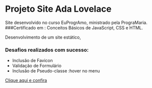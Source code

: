 # Projeto Site Ada Lovelace

Site desenvolvido no curso EuProgrAmo, ministrado pela PrograMaria. 
###Certificado em : Conceitos Básicos de JavaScript, CSS e HTML.

Desenvolvimento de um site estático, 

### Desafios realizados com sucesso: 
- Inclusão de Favicon
- Validação de Formulário
- Inclusão de Pseudo-classe :hover no menu

[Clique aqui e confira](https://site-adalovelace.leandradz.repl.co/)
